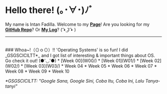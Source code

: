 # Hello there! (｡･∀･)ﾉﾞ
My name is Intan Fadilla. Welcome to my **[Page](https://fadintan.github.io/os202/)**! Are you looking for my **[GitHub Repo](https://github.com/fadintan/os202/)**? Or **[My Log](TXT/mylog.txt)**? ( ͡• ͜ʖ ͡• )
<br>
<hr>
<br>
### Whoa~!（⊙ｏ⊙）!!
'Operating Systems' is so fun! I did _GSGSCICILTT*_ and I got list of interesting & important things about OS. Go check it out! (●'◡'●)
* [Week 00](W00/)
* [Week 01](W01/)
* [Week 02](W02/)
* [Week 03](W03/)
* Week 04
* Week 05
* Week 06
* Week 07
* Week 08
* Week 09
* Week 10

_*GSGSCICILTT: "Google Sana, Google Sini, Coba Itu, Coba Ini, Lalu Tanya-tanyi"_
